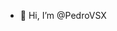 - 👋 Hi, I’m @PedroVSX

<!---
PedroVSX/PedroVSX is a ✨ special ✨ repository because its `README.md` (this file) appears on your GitHub profile.
You can click the Preview link to take a look at your changes.
--->
